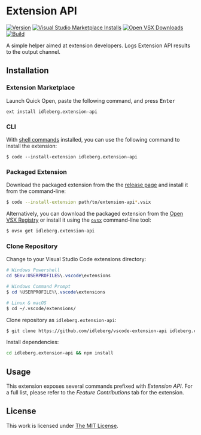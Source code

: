 # Extension API

[![Version](https://img.shields.io/github/v/release/idleberg/vscode-extension-api?style=for-the-badge)](https://github.com/idleberg/vscode-extension-api/releases)
[![Visual Studio Marketplace Installs](https://img.shields.io/visual-studio-marketplace/i/idleberg.extension-api?style=for-the-badge&label=Marketplace)](https://marketplace.visualstudio.com/items?itemName=idleberg.extension-api)
[![Open VSX Downloads](https://img.shields.io/open-vsx/dt/idleberg/extension-api?style=for-the-badge&label=Open%20VSX)](https://open-vsx.org/extension/idleberg/extension-api)
[![Build](https://img.shields.io/github/actions/workflow/status/idleberg/vscode-extension-api/default.yml?style=for-the-badge)](https://github.com/idleberg/vscode-extension-api/actions)

A simple helper aimed at extension developers. Logs Extension API results to the output channel.

## Installation

### Extension Marketplace

Launch Quick Open, paste the following command, and press <kbd>Enter</kbd>

`ext install idleberg.extension-api`

### CLI

With [shell commands](https://code.visualstudio.com/docs/editor/command-line) installed, you can use the following command to install the extension:

`$ code --install-extension idleberg.extension-api`

### Packaged Extension

Download the packaged extension from the the [release page](https://github.com/idleberg/vscode-extension-api/releases) and install it from the command-line:

```bash
$ code --install-extension path/to/extension-api*.vsix
```

Alternatively, you can download the packaged extension from the [Open VSX Registry](https://open-vsx.org/) or install it using the [`ovsx`](https://www.npmjs.com/package/ovsx) command-line tool:

```bash
$ ovsx get idleberg.extension-api
```

### Clone Repository

Change to your Visual Studio Code extensions directory:

```powershell
# Windows Powershell
cd $Env:USERPROFILES\.vscode\extensions

# Windows Command Prompt
$ cd %USERPROFILE%\.vscode\extensions
```

```bash
# Linux & macOS
$ cd ~/.vscode/extensions/
```

Clone repository as `idleberg.extension-api`:

```bash
$ git clone https://github.com/idleberg/vscode-extension-api idleberg.extension-api
```

Install dependencies:

```bash
cd idleberg.extension-api && npm install
```

## Usage

This extension exposes several commands prefixed with *Extension API*. For a full list, please refer to the *Feature Contributions* tab for the extension.

## License

This work is licensed under [The MIT License](https://opensource.org/licenses/MIT).
